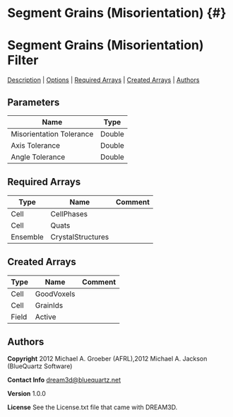 
Segment Grains (Misorientation) {#}
======
<h1 class="pHeading1">Segment Grains (Misorientation) Filter</h1>
<p class="pCellBody">
<a href="../Filters/SegmentBetaGrains.html#wp2">Description</a>
| <a href="../Filters/SegmentBetaGrains.html#wp3">Options</a>
| <a href="../Filters/SegmentBetaGrains.html#wp4">Required Arrays</a>
| <a href="../Filters/SegmentBetaGrains.html#wp5">Created Arrays</a>
| <a href="../Filters/SegmentBetaGrains.html#wp1">Authors</a> 

## Parameters ## 

| Name | Type |
|------|------|
| Misorientation Tolerance | Double |
| Axis Tolerance | Double |
| Angle Tolerance | Double |

## Required Arrays ##

| Type | Name | Comment |
|------|------|---------|
| Cell | CellPhases |  |
| Cell | Quats |  |
| Ensemble | CrystalStructures |  |

## Created Arrays ##

| Type | Name | Comment |
|------|------|---------|
| Cell | GoodVoxels |  |
| Cell | GrainIds |  |
| Field | Active |  |

## Authors ##

**Copyright** 2012 Michael A. Groeber (AFRL),2012 Michael A. Jackson (BlueQuartz Software)

**Contact Info** dream3d@bluequartz.net

**Version** 1.0.0

**License**  See the License.txt file that came with DREAM3D.



